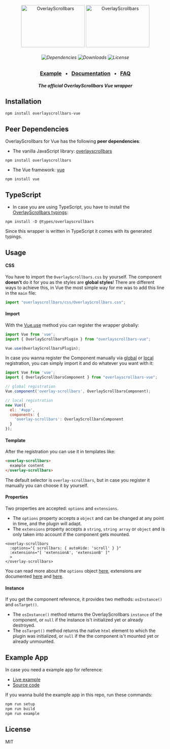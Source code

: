 <p align="center">
    <img src="https://kingsora.github.io/OverlayScrollbars/frameworks/vue/logo.svg" width="200" height="133" alt="OverlayScrollbars" />
    <img src="https://kingsora.github.io/OverlayScrollbars/design/logo.svg" width="200" height="133" alt="OverlayScrollbars" />
</p>
<h6 align="center">
    <img src="https://img.shields.io/badge/Vue-%5E2.6.10-41B883?style=flat-square&logo=vue.js" alt="Dependencies" />
    <img src="https://img.shields.io/npm/dt/overlayscrollbars.svg?style=flat-square" alt="Downloads" />
    <img src="https://img.shields.io/github/license/kingsora/overlayscrollbars.svg?style=flat-square" alt="License" />
</h6>
<h3 align="center">
    <a href="https://kingsora.github.io/OverlayScrollbars/frameworks/vue/">Example</a>
    &nbsp;&nbsp;&bull;&nbsp;&nbsp;
    <a href="https://kingsora.github.io/OverlayScrollbars/#!documentation">Documentation</a>
    &nbsp;&nbsp;&bull;&nbsp;&nbsp;
    <a href="https://kingsora.github.io/OverlayScrollbars/#!faq">FAQ</a>
</h3>
<h5 align="center">
    The official OverlayScrollbars Vue wrapper
</h5>

## Installation
```sh
npm install overlayscrollbars-vue
```

## Peer Dependencies
OverlayScrollbars for Vue has the following **peer dependencies**:
- The vanilla JavaScript library: [overlayscrollbars](https://www.npmjs.com/package/overlayscrollbars) 
```
npm install overlayscrollbars
```
- The Vue framework: [vue](https://www.npmjs.com/package/vue)
```
npm install vue
```
## TypeScript
- In case you are using TypeScript, you have to install the [OverlayScrollbars typings](https://www.npmjs.com/package/@types/overlayscrollbars):
```
npm install -D @types/overlayscrollbars
```
Since this wrapper is written in TypeScript it comes with its generated typings.

## Usage
#### CSS
You have to import the `OverlayScrollbars.css` by yourself. 
The component **doesn't** do it for you as the styles are **global styles**!
There are different ways to achieve this, in Vue the most simple way for me was to add this line in the `main` file:
```js
import "overlayscrollbars/css/OverlayScrollbars.css";
```
#### Import
With the [Vue.use](https://vuejs.org/v2/api/#Vue-use) method you can register the wrapper globally:
```js
import Vue from 'vue';
import { OverlayScrollbarsPlugin } from "overlayscrollbars-vue";

Vue.use(OverlayScrollbarsPlugin);
```

In case you wanna register the Component manually via [global](https://vuejs.org/v2/guide/components-registration.html#Global-Registration) or [local](https://vuejs.org/v2/guide/components-registration.html#Local-Registration) registration, you can simply import it and do whatever you want with it:
```js
import Vue from 'vue';
import { OverlayScrollbarsComponent } from "overlayscrollbars-vue";

// global registration
Vue.component('overlay-scrollbars', OverlayScrollbarsComponent);

// local registration
new Vue({
  el: '#app',
  components: {
    'overlay-scrollbars': OverlayScrollbarsComponent
  }
});
```
#### Template
After the registration you can use it in templates like:
```html
<overlay-scrollbars>
  example content
</overlay-scrollbars>
```
The default selector is `overlay-scrollbars`, but in case you register it manually you can choose it by yourself.

#### Properties
Two properties are accepted: `options` and `extensions`.
- The `options` property accepts a `object` and can be changed at any point in time, and the plugin will adapt.
- The `extensions` property accepts a `string`, `string array` or `object` and is only taken into account if the component gets mounted.

```vue
<overlay-scrollbars 
  :options="{ scrollbars: { autoHide: 'scroll' } }" 
  :extensions="[ 'extensionA', 'extensionB' ]"
  >
</overlay-scrollbars>
```
You can read more about the `options` object [here](https://kingsora.github.io/OverlayScrollbars/#!documentation/options), extensions are documented [here](https://kingsora.github.io/OverlayScrollbars/#!documentation/extensions-basics) and [here](https://kingsora.github.io/OverlayScrollbars/#!documentation/initialization).

#### Instance
If you get the component reference, it provides two methods: `osInstance()` and `osTarget()`.
- The `osInstance()` method returns the OverlayScrollbars `instance` of the component, or `null` if the instance is't initialized yet or already destroyed.
- The `osTarget()` method returns the native `html` element to which the plugin was initialized, or `null` if the the component is't mounted yet or already unmounted.

## Example App
In case you need a example app for reference:
- [Live example](https://kingsora.github.io/OverlayScrollbars/frameworks/vue/)
- [Source code](https://github.com/KingSora/OverlayScrollbars/tree/master/packages/overlayscrollbars-vue/example)

If you wanna build the example app in this repo, run these commands:
```sh
npm run setup
npm run build
npm run example
```

## License

MIT 